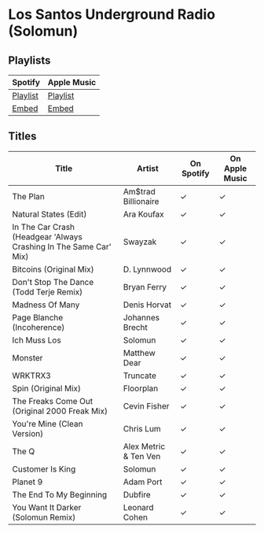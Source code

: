 # Los Santos Underground Radio (Solomun)

## Playlists

| Spotify                                                                 | Apple Music                                                              |
| ----------------------------------------------------------------------- | ------------------------------------------------------------------------ |
| [Playlist](https://open.spotify.com/playlist/6YZJnIXDOHyY0eu6PEFLUQ)    | [Playlist](https://itunes.apple.com/de/playlist/pl.u-gZYmCMEbzdR)        |
| [Embed](https://open.spotify.com/embed/playlist/6YZJnIXDOHyY0eu6PEFLUQ) | [Embed](https://tools.applemusic.com/embed/v1/playlist/pl.u-gZYmCMEbzdR) |

## Titles

| Title                                                             | Artist                | On Spotify | On Apple Music |
| ----------------------------------------------------------------- | --------------------- | ---------- | -------------- |
| The Plan                                                          | Am$trad Billionaire   | ✓          | ✓              |
| Natural States (Edit)                                             | Ara Koufax            | ✓          | ✓              |
| In The Car Crash (Headgear 'Always Crashing In The Same Car' Mix) | Swayzak               | ✓          | ✓              |
| Bitcoins (Original Mix)                                           | D. Lynnwood           | ✓          | ✓              |
| Don't Stop The Dance (Todd Terje Remix)                           | Bryan Ferry           | ✓          | ✓              |
| Madness Of Many                                                   | Denis Horvat          | ✓          | ✓              |
| Page Blanche (Incoherence)                                        | Johannes Brecht       | ✓          | ✓              |
| Ich Muss Los                                                      | Solomun               | ✓          | ✓              |
| Monster                                                           | Matthew Dear          | ✓          | ✓              |
| WRKTRX3                                                           | Truncate              | ✓          | ✓              |
| Spin (Original Mix)                                               | Floorplan             | ✓          | ✓              |
| The Freaks Come Out (Original 2000 Freak Mix)                     | Cevin Fisher          | ✓          | ✓              |
| You're Mine (Clean Version)                                       | Chris Lum             | ✓          | ✓              |
| The Q                                                             | Alex Metric & Ten Ven | ✓          | ✓              |
| Customer Is King                                                  | Solomun               | ✓          | ✓              |
| Planet 9                                                          | Adam Port             | ✓          | ✓              |
| The End To My Beginning                                           | Dubfire               | ✓          | ✓              |
| You Want It Darker (Solomun Remix)                                | Leonard Cohen         | ✓          | ✓              |
